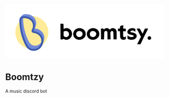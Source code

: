 ![alt text](https://github.com/Beriu/boomtzy/blob/master/assets/boomtsy-banner.png?raw=true)

# Boomtzy
A music discord bot
